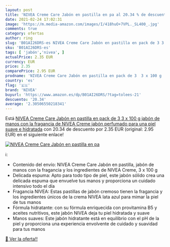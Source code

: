 ```yaml
---
layout: post
title: 'NIVEA Creme Care Jabón en pastilla en pa al 20.34 % de descuento'
date: 2021-02-24 17:02:31
image: 'https://m.media-amazon.com/images/I/418huO+7VPL._SL400_.jpg'
comments: true
category: ofertas
author: ring
slug: 'B01AI26DRS-es NIVEA Creme Care Jabón en pastilla en pack de 3 3 x 100 g...'
sku: 'B01AI26DRS-es'
tags: [ 'jabón','nivea', ]
actualPrice: 2.35 EUR
currency: EUR
price: 2.35
comparePrice: 2.95 EUR
prodname: 'NIVEA Creme Care Jabón en pastilla en pack de 3  3 x 100 g   jabón de manos con la fragancia de NIVEA Creme  jabón perfumado para una piel suave e hidratada'
country: 'es'
flag: '🇪🇸'
brand: 'NIVEA'
buyurl: 'https://www.amazon.es/dp/B01AI26DRS/?tag=tolees-21'
descuento: '20.34'
average: '2.30506550218341'
---
```


Está [NIVEA Creme Care Jabón en pastilla en pack de 3  3 x 100 g   jabón de manos con la fragancia de NIVEA Creme  jabón perfumado para una piel suave e hidratada](https://www.amazon.es/dp/B01AI26DRS/?tag=tolees-21) con 20.34 de descuento por 2.35 EUR (original: 2.95 EUR) en el siguiente enlace!

[![NIVEA Creme Care Jabón en pastilla en pa](https://m.media-amazon.com/images/I/418huO+7VPL._SL400_.jpg)](https://www.amazon.es/dp/B01AI26DRS/?tag=tolees-21)

ℹ️:

- Contenido del envío: NIVEA Creme Care Jabón en pastilla, jabón de manos con la fragancia y los ingredientes de NIVEA Creme, 3 x 100 g
- Delicada espuma: Apto para todo tipo de piel, este jabón sólido crea una delicada espuma que envuelve tus manos y proporciona un cuidado intensivo todo el día
- Fragancia NIVEA: Estas pastillas de jabón cremoso tienen la fragancia y los ingredientes únicos de la crema NIVEA lata azul para mimar la piel de tus manos
- Fórmula hidratante: con su fórmula enriquecida con provitamina B5 y aceites nutritivos, este jabón NIVEA deja tu piel hidratada y suave
- Manos suaves: Este jabón hidratante está en equilibrio con el pH de la piel y proporciona una experiencia envolvente de cuidado y suavidad para tus manos

[🛒 Ver la oferta!!](https://www.amazon.es/dp/B01AI26DRS/?tag=tolees-21)
